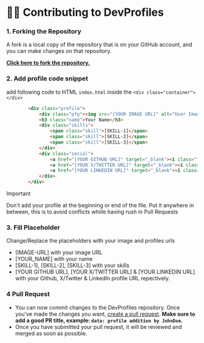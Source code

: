 # 👨‍💻 Contributing to DevProfiles

### 1. Forking the Repository
A fork is a local copy of the repository that is on your GitHub account, and you can make changes on that repository.

[**Click here to fork the repository.**](https://github.com/oyepriyansh/DevProfiles/fork)

### 2. Add profile code snippet
add following code to HTML `index.html` inside the `<div class="container">` `</div>`

```html
        <div class="profile">
            <div class="pfp"><img src="[YOUR IMAGE URL]" alt="User Image"></div>
            <h3 class="name">Your Name</h3>
            <div class="skills">
                <span class="skill">[SKILL-1]</span>
                <span class="skill">[SKILL-2]</span>
                <span class="skill">[SKILL-3]</span>
            </div>
            <div class="social">
                <a href="[YOUR GITHUB URL]" target="_blank"><i class="fa-brands fa-github"></i></a>
                <a href="[YOUR X/TWITTER URL]" target="_blank"><i class="fa-brands fa-x-twitter"></i></a>
                <a href="[YOUR LINKEDIN URL]" target="_blank"><i class="fa-brands fa-linkedin-in"></i></a>
            </div>
        </div>
```

> [!IMPORTANT]  
> Don't add your profile at the beginning or end of the file. Put it anywhere in between, this is to avoid conflicts whiile having rush in Pull Requests

### 3. Fill Placeholder
Change/Replace the placeholders with your image and profiles urls
  - [IMAGE-URL] with your image URL
  - [YOUR_NAME] with your name
  - [SKILL-1], [SKILL-2], [SKILL-3] with your skills
  - [YOUR GITHUB URL], [YOUR X/TWITTER URL] & [YOUR LINKEDIN URL] with your Github, X/Twitter & LinkedIn profile URL repectively.

### 4 Pull Request 
- You can now commit changes to the DevProfiles repository. Once you've made the changes you want, [create a pull request](https://github.com/oyepriyansh/DevProfiles/pulls). **Make sure to add a good PR title, example: `data: profile addition by JohnDoe`.**
- Once you have submitted your pull request, it will be reviewed and merged as soon as possible.


